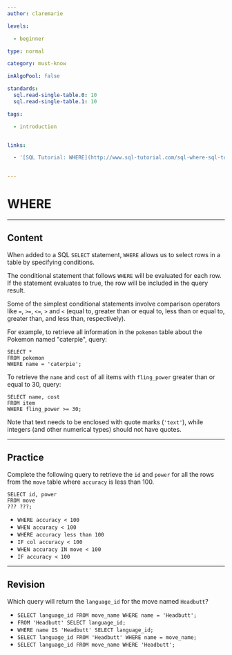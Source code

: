 ```yaml
---
author: claremarie

levels:

  - beginner

type: normal

category: must-know

inAlgoPool: false

standards:
  sql.read-single-table.0: 10
  sql.read-single-table.1: 10

tags:

  - introduction


links:

  - '[SQL Tutorial: WHERE](http://www.sql-tutorial.com/sql-where-sql-tutorial/){website}'


---
```


# WHERE

---
## Content

When added to a SQL `SELECT` statement, `WHERE` allows us to select rows in a table by specifying conditions.

The conditional statement that follows `WHERE` will be evaluated for each row. If the statement evaluates to true, the row will be included in the query result.

Some of the simplest conditional statements involve comparison operators like `=`, `>=`, `<=`, `>` and `<` (equal to, greater than or equal to, less than or equal to, greater than, and less than, respectively).

For example, to retrieve all information in the `pokemon` table about the Pokemon named "caterpie", query:

```
SELECT *
FROM pokemon
WHERE name = 'caterpie';
```

To retrieve the `name` and `cost` of all items with `fling_power` greater than or equal to 30, query:

```
SELECT name, cost
FROM item
WHERE fling_power >= 30;
```

Note that text needs to be enclosed with quote marks (`'text'`), while integers (and other numerical types) should not have quotes.


---
## Practice

Complete the following query to retrieve the `id` and `power` for all the rows from the `move` table where `accuracy` is less than 100.


```
SELECT id, power
FROM move
??? ???;
```


* `WHERE accuracy < 100`
* `WHEN accuracy < 100`
* `WHERE accuracy less than 100`
* `IF col accuracy < 100`
* `WHEN accuracy IN move < 100`
* `IF accuracy < 100`


---
## Revision

Which query will return the `language_id` for the move named `Headbutt`?

* `SELECT language_id FROM move_name WHERE name = 'Headbutt';`
* `FROM 'Headbutt' SELECT language_id;`
* `WHERE name IS 'Headbutt' SELECT language_id;`
* `SELECT language_id FROM 'Headbutt' WHERE name = move_name;`
* `SELECT language_id FROM move_name WHERE 'Headbutt';`
